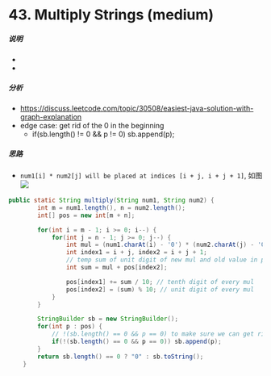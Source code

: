 # 43. Multiply Strings (medium) 

##### 说明

* 
* 

##### 分析

* https://discuss.leetcode.com/topic/30508/easiest-java-solution-with-graph-explanation
* edge case: get rid of the 0 in the beginning
    * if(sb.length() != 0 && p != 0) sb.append(p);

##### 思路

* `num1[i] * num2[j] will be placed at indices [i + j, i + j + 1]`, 如图
![](https://drscdn.500px.org/photo/130178585/m%3D2048/300d71f784f679d5e70fadda8ad7d68f)

```java
public static String multiply(String num1, String num2) {
        int m = num1.length(), n = num2.length();
        int[] pos = new int[m + n];

        for(int i = m - 1; i >= 0; i--) {
            for(int j = n - 1; j >= 0; j--) {
                int mul = (num1.charAt(i) - '0') * (num2.charAt(j) - '0');
                int index1 = i + j, index2 = i + j + 1;
                // temp sum of unit digit of new mul and old value in pos[index2]
                int sum = mul + pos[index2];

                pos[index1] += sum / 10; // tenth digit of every mul
                pos[index2] = (sum) % 10; // unit digit of every mul
            }
        }

        StringBuilder sb = new StringBuilder();
        for(int p : pos) {
            // !(sb.length() == 0 && p == 0) to make sure we can get rid of the 0 at the beginning
            if(!(sb.length() == 0 && p == 0)) sb.append(p);
        }
        return sb.length() == 0 ? "0" : sb.toString();
    }
```


